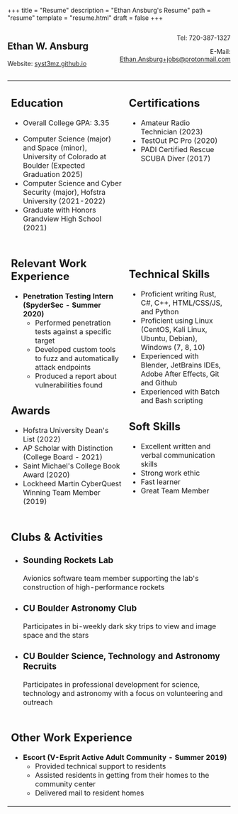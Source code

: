 +++
title = "Resume"
description = "Ethan Ansburg's Resume"
path = "resume"
template = "resume.html"
draft = false
+++
<div style="width: 50%; display:inline-block">
    <h2>Ethan W. Ansburg</h2>
    <p>Website: <a href="https://syst3mz.github.io/">syst3mz.github.io</a></p>
</div>
<div style="float: right; text-align: right; width: 50%; display:inline-block">
    <p>Tel: 720-387-1327</p>
    <p>E-Mail: <a href="mailto:ethan.ansburg+jobs@protonmail.com">Ethan.Ansburg+jobs@protonmail.com</a></p>
</div>
<table>
    <tr>
        <td>
        <h2>Education</h2>
            <ul>
                <li><p>Overall College GPA: 3.35</p></li>
                <li>Computer Science (major) and Space (minor), University of Colorado at Boulder (Expected Graduation 2025)</li>
                <li>Computer Science and Cyber Security (major), Hofstra University (2021-2022)</li>
                <li>Graduate with Honors Grandview High School (2021)</li>
            </ul>
        </td>
        <td style="vertical-align: top;">
            <div style="float: right">
                <h2>Certifications</h2>
                <ul>
                    <li>Amateur Radio Technician (2023)</li>
                    <li>TestOut PC Pro (2020)</li>
                    <li>PADI Certified Rescue SCUBA Diver (2017)</li>
                </ul>
            </div>
        </td>
    </tr>
    <tr>
        <td style="vertical-align: top">
            <h2>Relevant Work Experience</h2>
            <ul>
                <li>
                    <b>Penetration Testing Intern (SpyderSec - Summer 2020)</b>
                    <ul>
                        <li>Performed penetration tests against a specific target</li>
                        <li>Developed custom tools to fuzz and automatically attack endpoints</li>
                        <li>Produced a report about vulnerabilities found</li>
                    </ul>
                </li>
            </ul>    
            <h2>Awards</h2>
                <ul>
                        <li>Hofstra University Dean's List (2022)</li>
                        <li> AP Scholar with Distinction (College Board - 2021) </li>
                        <li>Saint Michael's College Book Award (2020)</li>
                        <li>Lockheed Martin CyberQuest Winning Team Member (2019)</li>
                    </ul>
        </td>
        <td>
            <h2>Technical Skills</h2>
            <ul>
                <li>Proficient writing Rust, C#, C++, HTML/CSS/JS, and Python</li>
                <li>Proficient using Linux (CentOS, Kali Linux, Ubuntu, Debian), Windows (7, 8, 10)</li>
                <li>Experienced with Blender, JetBrains IDEs, Adobe After Effects, Git and Github</li>
                <li>Experienced with Batch and Bash scripting</li>
            </ul>
            <h2>Soft Skills</h2>
            <ul>
                <li>Excellent written and verbal communication skills</li>
                <li>Strong work ethic</li>
                <li>Fast learner</li>
                <li>Great Team Member</li>
            </ul>
        </td>
    </tr>
    <tr style="page-break-after: always;">
        <td colspan="3" style="vertical-align: top;">
            <h2>Clubs & Activities</h2>
            <ul>
                <li><h3>Sounding Rockets Lab</h3>
                    <p>Avionics software team member supporting the lab's construction of high-performance rockets</p>
                </li>
                <li><h3>CU Boulder Astronomy Club</h3>
                    <p>Participates in bi-weekly dark sky trips to view and image space and the stars<p>
                </li>
                <li><h3>CU Boulder <b>S</b>cience, <b>T</b>echnology and <b>A</b>stronomy <b>R</b>ecruits</h3>
                    <p>Participates in professional development for science, technology and astronomy with a focus on volunteering and outreach</p>
                </li>
            </ul>
        </td>
    </tr>
    <tr style="page-break-before: always;">
        <td colspan="3">
            <h2>Other Work Experience</h2>
            <ul>
                <li>
                    <b>Escort (V-Esprit Active Adult Community - Summer 2019)</b>
                    <ul>
                        <li>Provided technical support to residents</li>
                        <li>Assisted residents in getting from their homes to the community center</li>
                        <li>Delivered mail to resident homes</li>
                    </ul>
                </li>
            </ul>
        </td>
    </tr>
</table>